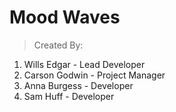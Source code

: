# Mood Waves

> Created By:
  1. Wills Edgar - Lead Developer 
  2. Carson Godwin - Project Manager
  3. Anna Burgess - Developer
  4. Sam Huff - Developer




